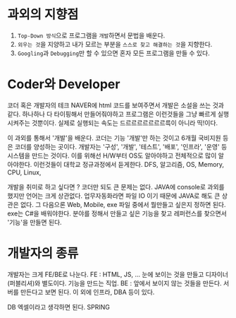 # 과외의 지향점
  1. `Top-Down 방식`으로 프로그램을 `개발`하면서 문법을 배운다.
  2. `외우는 것`을 지양하고 내가 모르는 부분을 `스스로 찾고 해결하는 것`을 지향한다.
  3. `Googling`과 `Debugging`만 할 수 있으면 혼자 모든 프로그램을 만들 수 있다.

# Coder와 Developer
코더 혹은 개발자의 테크
NAVER에 html 코드를 보여주면서 개발은 소설을 쓰는 것과 같다. 
하나하나 다 타이핑해서 만들어줘야하고 프로그램은 이런것들을 그냥 빠르게 실행시켜주는 것뿐이다.
실제로 실행되는 속도는 드르르르르르르르륵이 아니라 띡!이다.

이 과외를 통해서 '개발'을 배운다.
코더는 기능 '개발'만 하는 것이고 6개월 국비지원 등은 코더를 양성하는 곳이다.
개발자는 '구성', '개발', '테스트', '배포', '인프라', '운영' 등 시스템을 만드는 것이다.
이를 위해선 H/W부터 OS도 알아야하고 전체적으로 많이 알아야한다. 
이런것들이 대학교 정규과정에서 듣게한다. DFS, 알고리즘, OS, Memory, CPU, Linux, 

개발을 취미로 하고 싶다면 ? 코더만 되도 큰 문제는 없다.
JAVA에 console로 과외를 했지만 언어는 크게 상관없다.
업무자동화라면 파일 IO 이기 때문에 JAVA로 해도 큰 상관은 없다.
그 다음으론 Web, Mobile, exe 파일 중에서 뭘만들고 싶은지 정하면 된다. exe는 C#을 배워야한다.
분야를 정해서 만들고 싶은 기능을 찾고 레퍼런스를 찾으면서 '기능'을 만들면 된다.

# 개발자의 종류
개발자는 크게 FE/BE로 나눈다.
	FE : HTML, JS, ... 눈에 보이는 것을 만들고 디자이너(퍼블리셔)와 별도이다. 기능을 만드는 직업.
	BE : 앞에서 보이지 않는 것들을 만든다. 서버를 만든다고 보면 된다.
이 외에 인프라, DBA 등이 있다.


DB
	엑셀이라고 생각하면 된다.
SPRING
